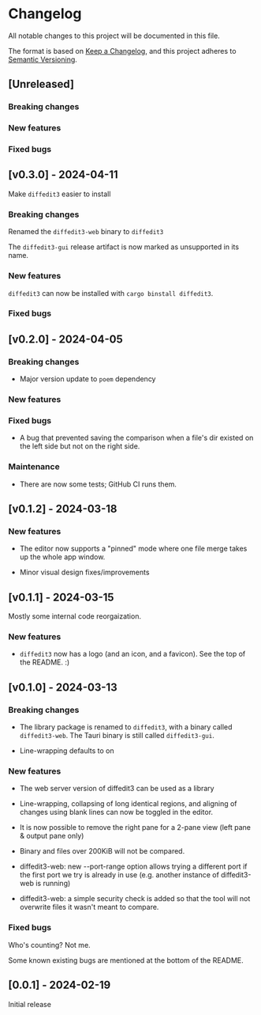 # Changelog

All notable changes to this project will be documented in this file.

The format is based on [Keep a Changelog](https://keepachangelog.com/en/1.0.0/),
and this project adheres to [Semantic Versioning](https://semver.org/spec/v2.0.0.html).

## [Unreleased]

### Breaking changes

### New features

### Fixed bugs

## [v0.3.0] - 2024-04-11

Make `diffedit3` easier to install

### Breaking changes

Renamed the `diffedit3-web` binary to `diffedit3`

The `diffedit3-gui` release artifact is now marked as unsupported in
its name.

### New features

`diffedit3` can now be installed with `cargo binstall diffedit3`.

### Fixed bugs


## [v0.2.0] - 2024-04-05

### Breaking changes

* Major version update to `poem` dependency

### New features

### Fixed bugs

* A bug that prevented saving the comparison when a file's dir existed on the
  left side but not on the right side.

### Maintenance

* There are now some tests; GitHub CI runs them.


## [v0.1.2] - 2024-03-18

### New features

* The editor now supports a "pinned" mode where one file merge takes up the
  whole app window.

* Minor visual design fixes/improvements

## [v0.1.1] - 2024-03-15

Mostly some internal code reorgaization.

### New features

* `diffedit3` now has a logo (and an icon, and a favicon). See the top of the
  README. :)


## [v0.1.0] - 2024-03-13

### Breaking changes

* The library package is renamed to `diffedit3`, with a binary called
  `diffedit3-web`. The Tauri binary is still called `diffedit3-gui`.
  
* Line-wrapping defaults to on

### New features

* The web server version of diffedit3 can be used as a library

* Line-wrapping, collapsing of long identical regions, and aligning of changes
  using blank lines can now be toggled in the editor.

* It is now possible to remove the right pane for a 2-pane view (left pane &
  output pane only)

* Binary and files over 200KiB will not be compared.

* diffedit3-web: new --port-range option allows trying a different port if the
  first port we try is already in use (e.g. another instance of diffedit3-web is
  running)

* diffedit3-web: a simple security check is added so that the tool will not
  overwrite files it wasn't meant to compare.

### Fixed bugs

Who's counting? Not me.

Some known existing bugs are mentioned at the bottom of the README.

## [0.0.1] - 2024-02-19

Initial release
